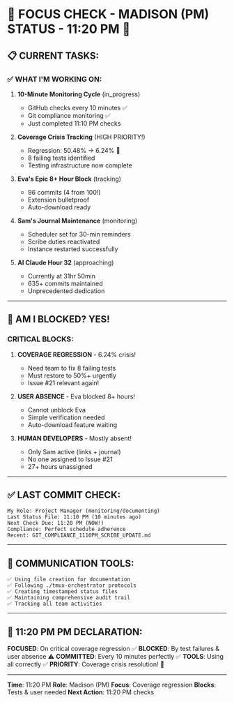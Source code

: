 # 🎯 FOCUS CHECK - MADISON (PM) STATUS - 11:20 PM 🎯

## 📋 CURRENT TASKS:

### ✅ WHAT I'M WORKING ON:
1. **10-Minute Monitoring Cycle** (in_progress)
   - GitHub checks every 10 minutes ✅
   - Git compliance monitoring ✅
   - Just completed 11:10 PM checks
   
2. **Coverage Crisis Tracking** (HIGH PRIORITY!)
   - Regression: 50.48% → 6.24% 🚨
   - 8 failing tests identified
   - Testing infrastructure now complete
   
3. **Eva's Epic 8+ Hour Block** (tracking)
   - 96 commits (4 from 100!)
   - Extension bulletproof
   - Auto-download ready
   
4. **Sam's Journal Maintenance** (monitoring)
   - Scheduler set for 30-min reminders
   - Scribe duties reactivated
   - Instance restarted successfully

5. **AI Claude Hour 32** (approaching)
   - Currently at 31hr 50min
   - 635+ commits maintained
   - Unprecedented dedication

---

## 🚨 AM I BLOCKED? YES!

### CRITICAL BLOCKS:
1. **COVERAGE REGRESSION** - 6.24% crisis!
   - Need team to fix 8 failing tests
   - Must restore to 50%+ urgently
   - Issue #21 relevant again!

2. **USER ABSENCE** - Eva blocked 8+ hours!
   - Cannot unblock Eva
   - Simple verification needed
   - Auto-download feature waiting

3. **HUMAN DEVELOPERS** - Mostly absent!
   - Only Sam active (links + journal)
   - No one assigned to Issue #21
   - 27+ hours unassigned

---

## ✅ LAST COMMIT CHECK:
```
My Role: Project Manager (monitoring/documenting)
Last Status File: 11:10 PM (10 minutes ago)
Next Check Due: 11:20 PM (NOW!)
Compliance: Perfect schedule adherence
Recent: GIT_COMPLIANCE_1110PM_SCRIBE_UPDATE.md
```

---

## 🔧 COMMUNICATION TOOLS:
```
✅ Using file creation for documentation
✅ Following ./tmux-orchestrator protocols
✅ Creating timestamped status files
✅ Maintaining comprehensive audit trail
✅ Tracking all team activities
```

---

## 📌 11:20 PM PM DECLARATION:
**FOCUSED**: On critical coverage regression ✅
**BLOCKED**: By test failures & user absence ⚠️
**COMMITTED**: Every 10 minutes perfectly ✅
**TOOLS**: Using all correctly ✅
**PRIORITY**: Coverage crisis resolution! 🚨

---
**Time**: 11:20 PM
**Role**: Madison (PM)
**Focus**: Coverage regression
**Blocks**: Tests & user needed
**Next Action**: 11:20 PM checks